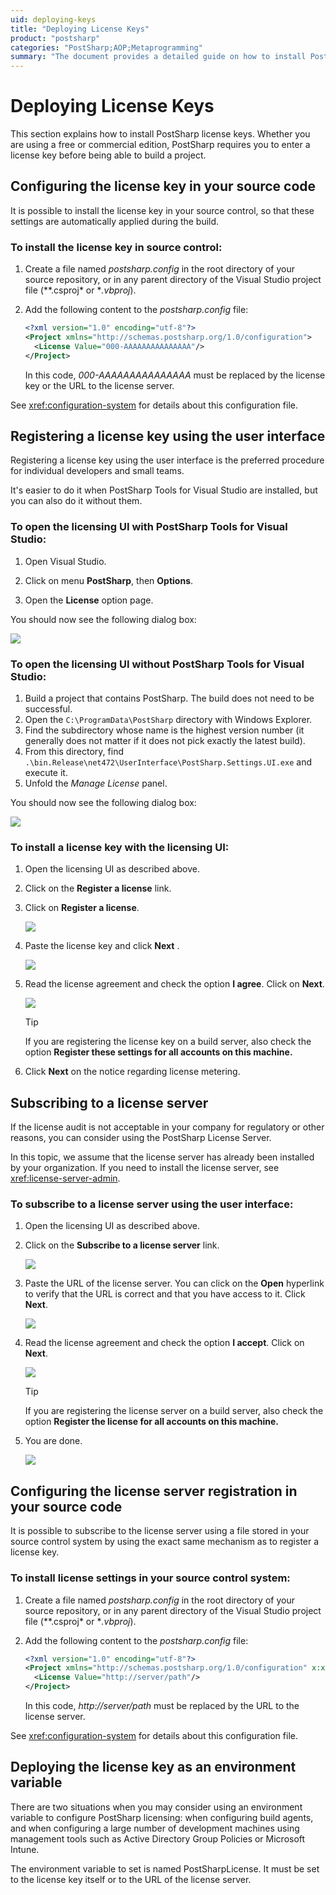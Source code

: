 ```yaml
---
uid: deploying-keys
title: "Deploying License Keys"
product: "postsharp"
categories: "PostSharp;AOP;Metaprogramming"
summary: "The document provides a detailed guide on how to install PostSharp license keys, including configuring the key in source code, registering it using the user interface, subscribing to a license server, and deploying the key as an environment variable."
---
```

# Deploying License Keys

This section explains how to install PostSharp license keys.
Whether you are using a free or commercial edition, PostSharp requires you to enter a license key before being able to build a project.


## Configuring the license key in your source code

It is possible to install the license key in your source control, so that these settings are automatically applied during the build.


### To install the license key in source control:

1. Create a file named *postsharp.config* in the root directory of your source repository, or in any parent directory of the Visual Studio project file (**.csproj* or **.vbproj*). 


2. Add the following content to the *postsharp.config* file: 

    ```xml
    <?xml version="1.0" encoding="utf-8"?>
    <Project xmlns="http://schemas.postsharp.org/1.0/configuration">
      <License Value="000-AAAAAAAAAAAAAAA"/>
    </Project>
    ```

    In this code, *000-AAAAAAAAAAAAAAA* must be replaced by the license key or the URL to the license server. 


See <xref:configuration-system> for details about this configuration file. 


## Registering a license key using the user interface

Registering a license key using the user interface is the preferred procedure for individual developers and small teams.

It's easier to do it when PostSharp Tools for Visual Studio are installed, but you can also do it without them.


### To open the licensing UI with PostSharp Tools for Visual Studio:

1. Open Visual Studio.


2. Click on menu **PostSharp**, then **Options**. 


3. Open the **License** option page. 

You should now see the following dialog box:

![](VsLicenseOptions.PNG)


### To open the licensing UI without PostSharp Tools for Visual Studio:

1. Build a project that contains PostSharp. The build does not need to be successful.
2. Open the `C:\ProgramData\PostSharp` directory with Windows Explorer.
3. Find the subdirectory whose name is the highest version number (it generally does not matter if it does not pick exactly the latest build).
4. From this directory, find `.\bin.Release\net472\UserInterface\PostSharp.Settings.UI.exe` and execute it.
5. Unfold the _Manage License_ panel.

You should now see the following dialog box:

![](PostSharpSettingsUI.png)


### To install a license key with the licensing UI:

1. Open the licensing UI as described above.

2. Click on the **Register a license** link. 

3. Click on **Register a license**. 

    ![](LicenseWizard1.PNG)


4. Paste the license key and click **Next** . 

    ![](LicenseWizard2.PNG)


5. Read the license agreement and check the option **I agree**. Click on **Next**. 

    ![](LicenseWizard3.PNG)

    > [!TIP]
    > If you are registering the license key on a build server, also check the option **Register these settings for all accounts on this machine.** 


6. Click **Next** on the notice regarding license metering. 



## Subscribing to a license server

If the license audit is not acceptable in your company for regulatory or other reasons, you can consider using the PostSharp License Server.

In this topic, we assume that the license server has already been installed by your organization. If you need to install the license server, see <xref:license-server-admin>. 


### To subscribe to a license server using the user interface:

1. Open the licensing UI as described above.


2. Click on the **Subscribe to a license server** link. 

    ![](LicenseServer5.png)


5. Paste the URL of the license server. You can click on the **Open** hyperlink to verify that the URL is correct and that you have access to it. Click **Next**. 

    ![](LicenseServer6.png)


3. Read the license agreement and check the option **I accept**. Click on **Next**. 

    ![](LicenseServer7.png)

    > [!TIP]
    > If you are registering the license server on a build server, also check the option **Register the license for all accounts on this machine.** 


4. You are done.

    ![](LicenseServer8.png)



## Configuring the license server registration in your source code

It is possible to subscribe to the license server using a file stored in your source control system by using the exact same mechanism as to register a license key.


### To install license settings in your source control system:

1. Create a file named *postsharp.config* in the root directory of your source repository, or in any parent directory of the Visual Studio project file (**.csproj* or **.vbproj*). 


2. Add the following content to the *postsharp.config* file: 

    ```xml
    <?xml version="1.0" encoding="utf-8"?>
    <Project xmlns="http://schemas.postsharp.org/1.0/configuration" x:xmlns="http://schemas.postsharp.org/1.0/configuration">
      <License Value="http://server/path"/>
    </Project>
    ```

    In this code, *http://server/path* must be replaced by the URL to the license server. 


See <xref:configuration-system> for details about this configuration file. 


## Deploying the license key as an environment variable

There are two situations when you may consider using an environment variable to configure PostSharp licensing: when configuring build agents, and when configuring a large number of development machines using management tools such as Active Directory Group Policies or Microsoft Intune.

The environment variable to set is named PostSharpLicense. It must be set to the license key itself or to the URL of the license server.


